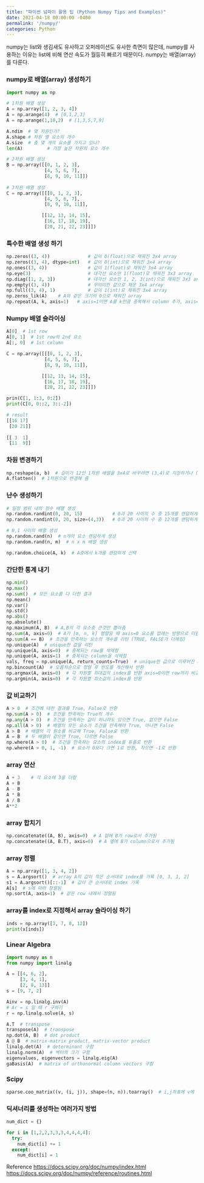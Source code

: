 ```yaml
---
title: "파이썬 넘파이 활용 팁 (Python Numpy Tips and Examples)"
date: 2021-04-18 00:00:00 -0400
permalink: '/numpy/'
categories: Python
---
```


numpy는 list와 생김새도 유사하고 오퍼레이션도 유사한 측면이 많은데, numpy를 사용하는 이유는 list에 비해 연산 속도가 월등히 빠르기 때문이다. numpy는 배열(array)를 다룬다.

### numpy로 배열(array) 생성하기

```python
import numpy as np

# 1차원 배열 생성
A = np.array([1, 2, 3, 4])
A = np.arange(4)  # [0,1,2,3]
A = np.arange(1,10,2)  # [1,3,5,7,9]

A.ndim  # 몇 차원인가?
A.shape # 차원 별 요소의 개수
A.size  # 총 몇 개의 요소를 가지고 있나?
len(A)         # 가장 높은 차원의 요소 개수
```

```python
# 2차원 배열 생성
B = np.array([[0, 1, 2, 3],
              [4, 5, 6, 7],
              [8, 9, 10, 11]])
              
# 3차원 배열 생성
C = np.array([[[0, 1, 2, 3],
              [4, 5, 6, 7],
              [8, 9, 10, 11]],

             [[12, 13, 14, 15],
              [16, 17, 18, 19],
              [20, 21, 22, 23]]])
```

### 특수한 배열 생성 하기

```python
np.zeros((3, 4))              # 값이 0(float)으로 채워진 3x4 array
np.zeros((3, 4), dtype=int)   # 값이 0(int)으로 채워진 3x4 array
np.ones((3, 4))               # 값이 1(float)로 채워진 3x4 array
np.eye(3)                     # 대각선 요소만 1(float)로 채워진 3x3 array
np.diag([1, 2, 3])            # 대각선 요소만 1, 2, 3(int)으로 채워진 3x3 array
np.empty((3, 4))              # 무의미한 값으로 채운 3x4 array
np.full((3, 4), 1)            # 값이 1(int)로 채워진 3x4 array
np.zeros_lik(A)    # A와 같은 크기의 0으로 채워진 array
np.repeat(A, k, axis=1)   # axis=1이면 A를 k만큼 중복해서 column 추가, axis=0이면 row 추가
```

### Numpy 배열 슬라이싱

```python
A[0]  # 1st row
A[0, 1]  # 1st row의 2nd 요소
A[:, 0]  # 1st column

C = np.array([[[0, 1, 2, 3],
              [4, 5, 6, 7],
              [8, 9, 10, 11]],

             [[12, 13, 14, 15],
              [16, 17, 18, 19],
              [20, 21, 22, 23]]])

prin(C[1, 1:3, 0:2])
print(C[0, 0::2, 3::-2])

# result
[[16 17]
 [20 21]]
 
[[ 3  1]
 [11  9]]
```

### 차원 변경하기

```python
np.reshape(a, b)  # 길이가 12인 1차원 배열을 3x4로 바꾸려면 (3,4)로 지정하거나 (3,-1)로 지정
A.flatten()  # 1차원으로 변경해 줌
```

### 난수 생성하기

```python
# 일정 범위 내의 정수 배열 생성
np.random.randint(0, 20, 15)           # 0과 20 사이의 수 중 15개를 랜덤하게 생성
np.random.randint(0, 20, size=(4,3))   # 0과 20 사이의 수 중 12개를 랜덤하게 생성해 4x3 배열로

# 0,1 사이의 배열 생성
np.random.rand(n)  # n개의 요소 랜덤하게 생성
np.random.rand(n, m)  # n x m 배열 생성

np.random.choice(A, k)  # A중에서 k개를 랜덤하게 선택
```

### 간단한 통계 내기

```python
np.min()
np.max()
np.sum()  # 모든 요소를 다 더한 결과
np.mean()
np.var()
np.std()
np.abs()
np.absolute()
np.maximum(A, B)  # A,B의 각 요소중 큰것만 뽑아줌
np.sum(A, axis=0)  # A가 [m, n, k] 행렬일 때 axis=0 요소를 없애는 방향으로 더함, 즉, [n, k]가 리턴되도록 더함
np.sum(A == B)  # 조건을 만족하는 요소의 개수를 리턴 (TRUE, FALSE가 더해짐)
np.unique(A)  # unique한 값을 리턴
np.unique(A, axis=0)  # 중복되는 row를 삭제함
np.unique(A, axis=1)  # 중복되는 column을 삭제함
vals, freq = np.unique(A, return_counts=True)  # unique한 값으로 이루어진 array와 그 값들의 빈도가 담긴 array를 리턴
np.bincount(A)  # 오름차순으로 정렬 후 빈도를 계산해서 반환
np.argmax(A, axis=0)  # 각 차원별 최대값의 index를 반환 axis=0이면 row끼리 비교, axis=1이면 column끼리 
np.argmin(A, axis=0)  # 각 차원별 최소값의 index를 반환
```

### 값 비교하기

```python
A > 0  # 조건에 대한 결과를 True, False로 반환
np.sum(A > 0)  # 조건을 만족하는 True의 개수
np.any(A > 0)  # 조건을 만족하는 값이 하나라도 있으면 True, 없으면 False
np.all(A > 0)  # 배열의 모든 요소가 조건을 만족해야 True, 아니면 False
A > B  # 배열의 각 원소를 비교해 True, False로 반환
A = B  # 두 배열이 같으면 True, 다르면 False
np.where(A > 0)  # 조건을 만족하는 요소의 index를 튜플로 반환
np.where(A > 0, 1, -1)  # 요소가 0보다 크면 1로 반환, 작으면 -1로 반환
```

### array 연산

```python
A + 3    # 각 요소에 3을 더함
A + B
A - B
A * B
A / B
A**2
```

### array 합치기

```python
np.concatenate((A, B), axis=0)  # A 밑에 B가 row로서 추가됨
np.concatenate((A, B.T), axis=0)  # A 옆에 B가 column으로서 추가됨
```

### array 정렬

```python
A = np.array([1, 3, 4, 2])
s = A.argsort()  # array A의 값이 작은 순서대로 index를 기록 [0, 3, 1, 2]
s1 = A.argsort()[::-1]  # 값이 큰 순서대로 index 기록
A[s]  # s에 따라 정렬됨
np.sort(A, axis=1)  # 같은 row 내에서 정렬됨
```

### array를 index로 지정해서 array 슬라이싱 하기

```python
inds = np.array([3, 7, 8, 12])
print(x[inds])
```

### Linear Algebra

```python
import numpy as n
from numpy import linalg

A = [[4, 6, 2],
     [3, 4, 1],
     [2, 8, 13]]
s = [9, 7, 2]

Ainv = np.linalg.inv(A)
# Ar = s 일 때 r 구하기
r = np.linalg.solve(A, s)

A.T  # transpose
transpose(A)  # transpose
np.dot(A, B)  # dot product
A @ B  # matrix-matrix product, matrix-vector product
linalg.det(A)  # determinant 구함
linalg.norm(A)  # 벡터의 크기 구함
eigenvalues, eigenvectors = linalg.eig(A)
gaBasis(A)  # matrix of orthonormal column vectors 구함
```

### Scipy

```python
sparse.coo_matrix((v, (i, j)), shape=(n, n)).toarray()  # i,j좌표에 v에 해당하는 값을 넣은 array 생성, 같은 좌표에 여러 v가 있으면 자동으로 더해줌
```

### 딕셔너리를 생성하는 여러가지 방법

```python
num_dict = {}

for i in [1,2,2,3,3,3,4,4,4,4]:
  try:
    num_dict[i] += 1
  except:
    num_dict[i] = 1
```

Reference
https://docs.scipy.org/doc/numpy/index.html
https://docs.scipy.org/doc/numpy/reference/routines.html 






